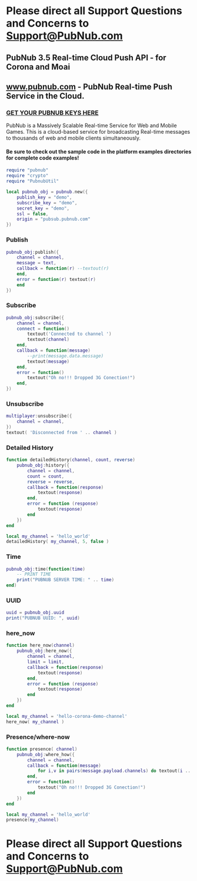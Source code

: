 # Please direct all Support Questions and Concerns to Support@PubNub.com

## PubNub 3.5 Real-time Cloud Push API - for Corona and Moai
## www.pubnub.com - PubNub Real-time Push Service in the Cloud. 

### [GET YOUR PUBNUB KEYS HERE](http://www.pubnub.com/account#api-keys)

PubNub is a Massively Scalable Real-time Service for Web and Mobile Games.
This is a cloud-based service for broadcasting Real-time messages
to thousands of web and mobile clients simultaneously.

#### Be sure to check out the sample code in the platform examples directories for complete code examples!

```lua
require "pubnub"
require "crypto"
require "PubnubUtil"

local pubnub_obj = pubnub.new({
    publish_key = "demo",
    subscribe_key = "demo",
    secret_key = "demo",
    ssl = false,
    origin = "pubsub.pubnub.com"
})

```

### Publish
```lua
pubnub_obj:publish({
    channel = channel,
    message = text,
    callback = function(r) --textout(r)
    end,
    error = function(r) textout(r)
    end
})
```

### Subscribe
```lua
pubnub_obj:subscribe({
    channel = channel,
    connect = function()
        textout('Connected to channel ')
        textout(channel)
    end,
    callback = function(message)
        --print(message.data.message)
        textout(message)
    end,
    error = function()
        textout("Oh no!!! Dropped 3G Conection!")
    end,
})
```

### Unsubscribe
```lua
multiplayer:unsubscribe({
    channel = channel,
})
textout( 'Disconnected from ' .. channel )
```

### Detailed History
```lua
function detailedHistory(channel, count, reverse)
    pubnub_obj:history({
        channel = channel,
        count = count,
        reverse = reverse,
        callback = function(response)
            textout(response)
        end,
        error = function (response)
            textout(response)
        end
    })
end

local my_channel = 'hello_world'
detailedHistory( my_channel, 5, false )
```

### Time
```lua
pubnub_obj:time(function(time)
    -- PRINT TIME
    print("PUBNUB SERVER TIME: " .. time)
end)
```

### UUID
```lua
uuid = pubnub_obj.uuid
print("PUBNUB UUID: ", uuid)
```

### here_now
```lua
function here_now(channel)
    pubnub_obj:here_now({
        channel = channel,
        limit = limit,
        callback = function(response)
            textout(response)
        end,
        error = function (response)
            textout(response)
        end
    })
end

local my_channel = 'hello-corona-demo-channel'
here_now( my_channel )
```

### Presence/where-now
```lua
function presence( channel)
    pubnub_obj:where_how({
        channel = channel,
        callback = function(message)
            for i,v in pairs(message.payload.channels) do textout(i .. " " .. v) end
        end,
        error = function()
            textout("Oh no!!! Dropped 3G Conection!")
        end
    })
end

local my_channel = 'hello_world'
presence(my_channel)

```

# Please direct all Support Questions and Concerns to Support@PubNub.com
